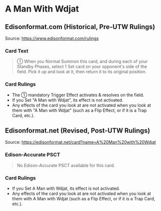 # A Man With Wdjat

## Edisonformat.com (Historical, Pre-UTW Rulings)

Source: https://www.edisonformat.com/rulings

### Card Text

> ① When you Normal Summon this card, and during each of your Standby Phases, select 1 Set card on your opponent's side of the field. Pick it up and look at it, then return it to its original position.

### Card Rulings

*   The ① mandatory Trigger Effect activates & resolves on the field.
*   If you Set "A Man with Wdjat", its effect is not activated.
*   Any effects of the card you look at are not activated when you look at them with "A Man with Wdjat" (such as a Flip Effect, or if it is a Trap Card, etc.).

## Edisonformat.net (Revised, Post-UTW Rulings)

Source: https://edisonformat.net/card?name=A%20Man%20with%20Wdjat

### Edison-Accurate PSCT

> No Edison-Accurate PSCT available for this card.

### Card Rulings

*   If you Set A Man with Wdjat, its effect is not activated.
*   Any effects of the card you look at are not activated when you look at them with A Man with Wdjat (such as a Flip Effect, or if it is a Trap Card, etc.).
            